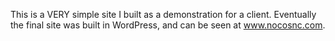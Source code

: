 This is a VERY simple site I built as a demonstration for a client.  Eventually the final site was built in WordPress, and can be seen at www.nocosnc.com.
